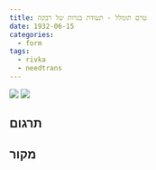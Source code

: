 ```yaml
---
title: טרם תומלל - תעודת בגרות של רבקה
date: 1932-06-15
categories:
  - form
tags:
  - rivka
  - needtrans
---
```


![](/pupko-papers/assets/images/1932-06-15-rywka-gimnazjum-1.jpg)
![](/pupko-papers/assets/images/1932-06-15-rywka-gimnazjum-2.jpg)


## תרגום


## מקור
